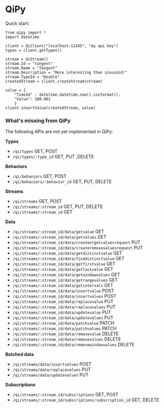 # QiPy
Quick start:
```
from qipy import *
import datetime

client = QiClient("localhost:12345", "my api key")
types = client.getTypes()

stream = QiStream()
stream.Id = "tangent"
stream.Name = "Tangent"
stream.Description = "More interesting than sinusoid!"
stream.TypeId = "Double"
createdStream = client.createStream(stream)

value = {
    "TimeId" : datetime.datetime.now().isoformat(),
    "Value": 100.001
    }
client.insertValue(createdStream, value)
```

### What's missing from QiPy
The following APIs are not yet implemented in QiPy:

**Types** 
* `/qi/types`  GET, POST 
* `/qi/types/:type_id`  GET, PUT ,DELETE
 
**Behaviors** 
* `/qi/behaviors`  GET, POST
* `/qi/behaviors/:behavior_id`  GET, PUT, DELETE 	
 
**Streams**
* `/qi/streams`  GET, POST 
* `/qi/streams/:stream_id`  GET, PUT, DELETE
* `/qi/streams/:stream_id`  GET
 
**Data**
* `/qi/streams/:stream_id/data/getvalue`  GET
* `/qi/streams/:stream_id/data/getvalues`  GET
* `/qi/streams/:stream_id/data/createorgetvaluesrequest`   PUT 
* `/qi/streams/:stream_id/data/createremovevaluesrequest`  PUT
* `/qi/streams/:stream_id/data/getdistinctvalue`  GET
* `/qi/streams/:stream_id/data/finddistinctvalue`  GET
* `/qi/streams/:stream_id/data/getfirstvalue`  GET
* `/qi/streams/:stream_id/data/getlastvalue`  GET
* `/qi/streams/:stream_id/data/getwindowvalues`  GET
* `/qi/streams/:stream_id/data/getrangevalues`  GET
* `/qi/streams/:stream_id/data/getintervals`  GET
* `/qi/streams/:stream_id/data/insertvalue`  POST
* `/qi/streams/:stream_id/data/insertvalues`  POST
* `/qi/streams/:stream_id/data/replacevalue`  PUT
* `/qi/streams/:stream_id/data/replacevalues`  PUT
* `/qi/streams/:stream_id/data/updatevalue`  PUT
* `/qi/streams/:stream_id/data/updatevalues`  PUT
* `/qi/streams/:stream_id/data/patchvalue`  PATCH
* `/qi/streams/:stream_id/data/patchvalues`  PATCH
* `/qi/streams/:stream_id/data/removevalue`  DELETE
* `/qi/streams/:stream_id/data/removevalues`  DELETE
* `/qi/streams/:stream_id/data/removewindowvalues`  DELETE 
 
**Batched data**
* `/qi/streams/data/insertvalues`  POST
* `/qi/streams/data/replacevalues`  PUT
* `/qi/streams/data/updatevalues`  PUT

**Subscriptions**
* `/qi/streams/:stream_id/subscriptions`  GET, POST
* `/qi/streams/:stream_id/subscriptions:subscription_id`  GET, DELETE 
 
 
 
 

